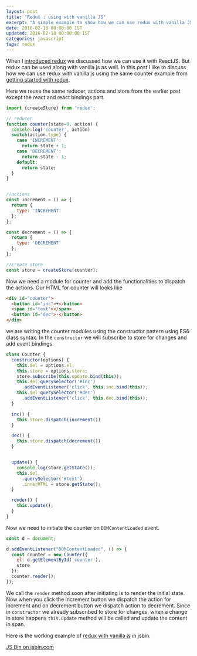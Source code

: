```yaml
---
layout: post
title: "Redux : using with vanilla JS"
excerpt: "A simple example to show how we can use redux with vanilla JS"
date: 2016-02-18 00:00:00 IST
updated: 2016-02-18 00:00:00 IST
categories: javascript
tags: redux
---
```


When I [introduced redux](/2016/02/redux.html) we discussed how we can use it with ReactJS. But redux can be used along with vanilla js as well. In this post I like to discuss how we can use redux with vanilla js using the same counter example from [getting started with redux](/2016/02/redux.html).

Here we reuse the same reducer, actions and store from the earlier post except the react and react bindings part.

~~~ js
import {createStore} from 'redux';

// reducer 
function counter(state=0, action) {
  console.log('counter', action)
  switch(action.type) {
    case 'INCREMENT':
      return state + 1;
    case 'DECREMENT':
      return state - 1;
    default:
      return state;
  }
}


//actions
const increment = () => {
  return {
    type: 'INCREMENT'
  };
};

const decrement = () => {
  return {
    type: 'DECREMENT'
  };
};

//create store
const store = createStore(counter);
~~~

Now we need a module for counter and add the functionalities to dispatch the actions. Our HTML for counter will looks like

~~~ html
<div id="counter">
  <button id="inc">+</button>
  <span id="text"></span>
  <button id="dec">-</button>
</div>
~~~

we are writing the counter modules using the constructor pattern using ES6 class syntax.
In the `constructor` we will subscribe to store for changes and add event bindings.

~~~ js
class Counter {
  constructor(options) {
    this.$el = options.el;
    this.store = options.store;
    store.subscribe(this.update.bind(this));
    this.$el.querySelector('#inc')
      .addEventListener('click', this.inc.bind(this));
    this.$el.querySelector('#dec')
      .addEventListener('click', this.dec.bind(this));
  }

  inc() {
    this.store.dispatch(increment())
  }

  dec() {
    this.store.dispatch(decrement())
  }


  update() { 
    console.log(store.getState());
    this.$el
      .querySelector('#text')
      .innerHTML = store.getState();
  }

  render() {
    this.update();
  }
}
~~~

Now we need to initiate the counter on `DOMContentLoaded` event.

~~~ js
const d = document;

d.addEventListener("DOMContentLoaded", () => {
  const counter = new Counter({
    el: d.getElementById('counter'),
    store
  });
  counter.render();
});
~~~

We call the `render` method soon after initiating is to render the initial state.
Now when you click the increment button we dispatch the action for increment and on decrement button we dispatch action to decrement. Since in `constructor` we already subscribed to store for changes, when a change in store happens `this.update` method will be called and update the content in span.

Here is the working example of [redux with vanilla js](https://jsbin.com/juqoce/1/edit?js,output) in jsbin.

<a class="jsbin-embed" href="https://jsbin.com/juqoce/embed?js,output">JS Bin on jsbin.com</a><script src="https://static.jsbin.com/js/embed.min.js?3.35.9"></script>